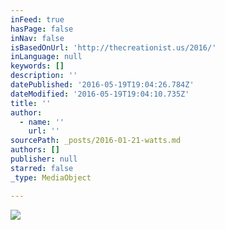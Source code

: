 ```yaml
---
inFeed: true
hasPage: false
inNav: false
isBasedOnUrl: 'http://thecreationist.us/2016/'
inLanguage: null
keywords: []
description: ''
datePublished: '2016-05-19T19:04:26.784Z'
dateModified: '2016-05-19T19:04:10.735Z'
title: ''
author:
  - name: ''
    url: ''
sourcePath: _posts/2016-01-21-watts.md
authors: []
publisher: null
starred: false
_type: MediaObject

---
```

![](https://the-grid-user-content.s3-us-west-2.amazonaws.com/297d88c2-a6c4-4597-9210-2bc7acecbaf4.jpg)